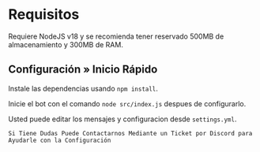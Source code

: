 # Requisitos
Requiere NodeJS v18 y se recomienda tener reservado 500MB de almacenamiento y 300MB de RAM.

## Configuración » Inicio Rápido

Instale las dependencias usando `npm install`.

Inicie el bot con el comando `node src/index.js` despues de configurarlo.

Usted puede editar los mensajes y configuracion desde `settings.yml`.

`Si Tiene Dudas Puede Contactarnos Mediante un Ticket por Discord para Ayudarle con la Configuración`
